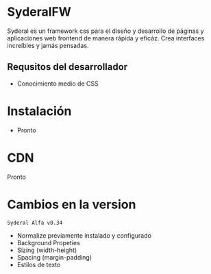 # SyderalFW

Syderal es un framework css  para el diseño y desarrollo de páginas y aplicaciones web frontend de manera rápida y eficáz. Crea interfaces increíbles y jamás pensadas.

## Requsitos del desarrollador
- Conocimiento medio de CSS


# Instalación
- Pronto
# CDN
Pronto

# Cambios en la version
`Syderal Alfa v0.34`
- Normalize previamente instalado y configurado
- Background Propeties
- Sizing (width-height)
- Spacing (margin-padding)
- Estilos de texto
